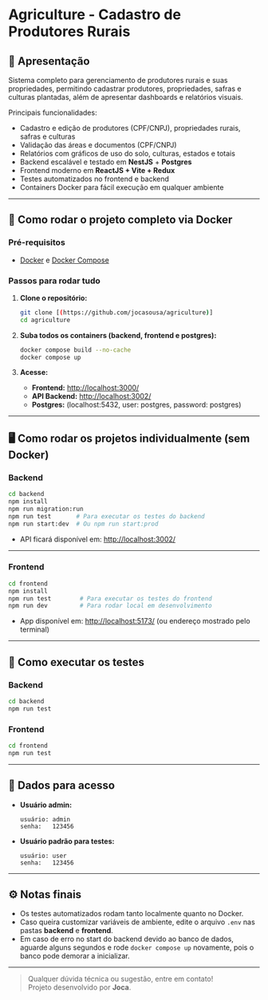 # Agriculture - Cadastro de Produtores Rurais

## 🌱 Apresentação

Sistema completo para gerenciamento de produtores rurais e suas propriedades, permitindo cadastrar produtores, propriedades, safras e culturas plantadas, além de apresentar dashboards e relatórios visuais.

Principais funcionalidades:
- Cadastro e edição de produtores (CPF/CNPJ), propriedades rurais, safras e culturas
- Validação das áreas e documentos (CPF/CNPJ)
- Relatórios com gráficos de uso do solo, culturas, estados e totais
- Backend escalável e testado em **NestJS** + **Postgres**
- Frontend moderno em **ReactJS + Vite + Redux**
- Testes automatizados no frontend e backend
- Containers Docker para fácil execução em qualquer ambiente

---

## 🚀 Como rodar o projeto completo via Docker

### **Pré-requisitos**
- [Docker](https://docs.docker.com/get-docker/) e [Docker Compose](https://docs.docker.com/compose/install/)

### **Passos para rodar tudo**
1. **Clone o repositório:**
   ```bash
   git clone [(https://github.com/jocasousa/agriculture)]
   cd agriculture
   ```

2. **Suba todos os containers (backend, frontend e postgres):**
   ```bash
   docker compose build --no-cache
   docker compose up
   ```

3. **Acesse:**
   - **Frontend:** [http://localhost:3000/](http://localhost:3000/)
   - **API Backend:** [http://localhost:3002/](http://localhost:3002/)
   - **Postgres:** (localhost:5432, user: postgres, password: postgres)

---

## 🖥️ Como rodar os projetos individualmente (sem Docker)

### **Backend**

```bash
cd backend
npm install
npm run migration:run
npm run test       # Para executar os testes do backend
npm run start:dev  # Ou npm run start:prod
```
- API ficará disponível em: [http://localhost:3002/](http://localhost:3002/)

---

### **Frontend**

```bash
cd frontend
npm install
npm run test        # Para executar os testes do frontend
npm run dev         # Para rodar local em desenvolvimento
```
- App disponível em: [http://localhost:5173/](http://localhost:5173/) (ou endereço mostrado pelo terminal)

---

## 🧪 Como executar os testes

### **Backend**
```bash
cd backend
npm run test
```

### **Frontend**
```bash
cd frontend
npm run test
```

---

## 🔑 Dados para acesso

- **Usuário admin:**  
  ```
  usuário: admin  
  senha:   123456
  ```
- **Usuário padrão para testes:**  
  ```
  usuário: user  
  senha:   123456
  ```

---

## ⚙️ Notas finais

- Os testes automatizados rodam tanto localmente quanto no Docker.
- Caso queira customizar variáveis de ambiente, edite o arquivo `.env` nas pastas **backend** e **frontend**.
- Em caso de erro no start do backend devido ao banco de dados, aguarde alguns segundos e rode `docker compose up` novamente, pois o banco pode demorar a inicializar.

---

> Qualquer dúvida técnica ou sugestão, entre em contato!  
> Projeto desenvolvido por **Joca**.
